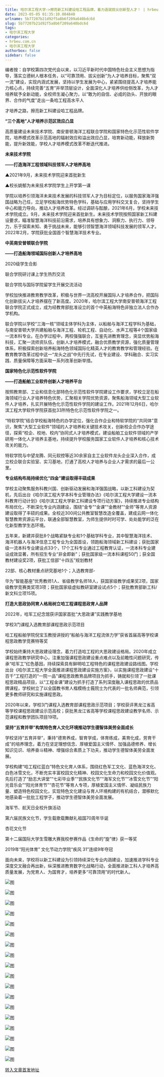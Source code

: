```yaml
---
title: 哈尔滨工程大学->擦亮新工科建设哈工程品牌，着力造就拔尖创新型人才！ | hrbeu.com.cn
date: 2023-05-05 01:35:10.084840
urlname: 5b77207b21d92f5a8b6f209a640bdc6d
slug: 5b77207b21d92f5a8b6f209a640bdc6d
tags: 
- 哈尔滨工程大学
categories:
- hrbeu.com.cn
- 哈尔滨工程大学
authorbox: false
sidebar: false
---
```

编者按：自学校第四次党代会以来，以习近平新时代中国特色社会主义思想为指导，落实立德树人根本任务，以“可靠顶用、拔尖创新”为人才培养目标，聚焦“双一流”建设，实现内涵式发展，坚持以学生发展为中心，紧紧围绕提高人才培养能力核心点，持续完善“五育”并举顶层设计，全面深化人才培养供给侧改革，为人才培养赋予全新动能，全校师生凝心聚力，以“敢为的自信、必成的劲头、开放的眼界、合作的气度”走出一条哈工程高水平人
<!--more-->
才培养之路，擦亮新工科建设哈工程品牌。

**“三个高地”人才培养示范区效应凸显**

高质量建设未来技术学院、南安普顿海洋工程联合学院和国家特色化示范性软件学院，培养模式改革示范高地的辐射效应和溢出效应凸显，培育新动能，释放新势能，提升新效能，学校人才培养模式改革不断迭代推进。

**未来技术学院**

**——打造海洋工程领域科技领军人才培养高地**

▲2021年9月，未来技术学院迎来首批新生

▲校长姚郁为未来技术学院学生上开学第一课

学院以培养引领海洋未来技术发展的科技领军人才为目标定位，以服务国家海洋强国战略为己任，立足学校船海优势特色学科，基础与应用学科交叉复合，坚持学生中心和能力导向，推动人才培养改革。经过调研与酝酿，2021年6月，学校未来技术学院成立。9月，未来技术学院迎来首批新生。未来技术学院按照国家新工科建设要求，瞄准智慧海洋科技前沿需求，培养具有想象力、洞察力、执行力、领导力，乐于探索未知、勇于挑战未来，能够引领智慧海洋领域科技发展的领军人才。2022年2月，学院获批全国首个智慧海洋技术专业。

**中英南安普顿联合学院**

**——打造船海领域国际创新人才培养高地**

2020级学生合影

联合学院研讨课上学生热烈交流

联合学院与国际学院留学生开展交流活动

学校加快推进教育教学改革，积极与世界一流高校开展国际人才培养合作，把国际化创新拔尖人才培养摆在了新高度。2020年，哈尔滨工程大学南安普顿海洋工程联合学院正式成立，成为经教育部批准设立的首个中英船海特色非独立法人合作办学机构。

联合学院以学校“三海一核”领域主体学科为主体，以船舶与海洋工程学科为基础，与南安普顿大学共建船舶与海洋工程、轮机工程、自动化、水声工程等4个国家级一流本科专业。在办学过程中，两校强强联合，互鉴先进教育理念，突显优势船海科技，汇聚一流师资队伍，创新人才培养模式，融合优质教学资源，强化质量管理体系，积极探索创新培养船海特色领域国际化精英人才的教育教学和管理经验。在教育教学改革过程中这一“龙头之战”中先行先试，在专业建设、学科融合、实习实践、质量保障等方面采取一系列改革创新举措。

**国家特色化示范性软件学院**

**——打造船舶工业软件创新人才培养平台**

按照教育部、工业和信息化部特色化示范性软件学院建设工作要求，学校立足在船海领域行业人才培养特色优势，汇聚相关学院优势资源，聚焦船海领域大型工业软件人才培养，扎实开展特色化示范性软件学院的建设工作。2021年12月6日，哈尔滨工程大学软件学院获首批33所特色化示范性软件学院之一。

“特软学院”结合学校船海特色的办学定位，强化合作企业和特软学院的“共同体”意识，聚焦“大型工业软件”领域的人才培养和关键技术攻关，创新校企合作办学途径，探索“校企、校地、校内”协同式人才培养模式，建设船舶工业软件领域的产学研用一体化人才培养主基地，持续提升学校服务国家工业软件人才培养和核心技术攻关的能力。

特软学院与中望龙腾、同元软控等近30余家自主工业软件龙头企业深入合作，成立校企联合实验室、实习基地，打通了高校人才培养与企业人才需求的最后一公里。

**专业结构布局持续优化“四金”建设取得丰硕成果**

学校主动聚焦服务科教兴国、创新驱动发展和海洋强国战略，以新工科建设为契机，先后出台《哈尔滨工程大学本科专业管理办法》《哈尔滨工程大学建设一流本科教育行动计划》《哈尔滨工程大学新工科建设专项行动方案》，持续推进专业结构布局优化，不断深化专业内涵建设，围绕“金专”“金课”“金教材”“金师”等育人资源建设取得了丰硕的成果。全校近300间公共教室智慧改造全覆盖，建成云网一体化智慧教育资源云平台，联通全部智慧教室，为师生提供时时可学、处处能学的泛在化新型教学生态环境。

五年来，新建并获批8个战略紧缺专业和1个基础学科专业，其中智慧海洋技术、海洋机器人与海洋信息工程专业为全国首设，领跑船海领域新工科建设；获批国家级一流本科专业建设点33个，17个工科专业通过工程教育认证，一流本科专业建设成效显著，所有招生专业“非金即新”；获批国家级一流本科课程50门；获全国教材建设奖2项，获批工信部“十四五”规划教材

22部、核心教材重点研究基地1个；入选教育部-

华为“智能基座”优秀教师1人、省级教学名师18人，获国家级教学成果奖2项，国家级教学竞赛类奖项3项；获批国家级虚拟教研室建设试点5个；获批教育部新工科/新文科立项15项。

**打造大思政协同育人格局树立哈工程课程思政育人品牌**

2022年，哈军工纪念馆获评国家首批“大思政课”实践教学基地

学校3门课程入选教育部课程思政示范项目

哈工程船舶学院倪宝玉教授讲授的“船舶与海洋工程流体力学”获省首届高等学校课程思政教学竞赛特等奖

学校始终秉持大思政建设理念，着力打造哈工程的大思政建设格局。2020年成立课程思政教学研究中心，注重加强课程思政建设重点难点以及前瞻性问题研究，传承“哈军工”红色基因，持续探索具有鲜明哈工程特色的课程思政建设路线图。学校出台《哈尔滨工程大学全面推进课程思政建设实施方案》，以实施课程思政建设“十百千”工程打造的“一院一品”课程思政教育品牌项目为抓手，铸就和引领了一批课程思政精品项目，以“工程金课”建设为抓手打造了系列深度融入课程思政的优质品牌课程，学校树立了以全国教书育人楷模杨士莪院士为代表的一批名师典范，引领更多教师研究和实施课程思政。

2020年以来，学校3门课程入选教育部课程思政示范项目；学校获评黑龙江省高等学校课程思政建设示范高校；获批黑龙江省高等学校课程思政建设教学名师、示范课程和教学团队项目19项。

**坚持“五育并举”构筑特色育人文化环境推动学生德智体美劳全面成长**

学校坚持“五育并举”，秉持“德育养成，智育学成，体育练成，美育化成，劳育干成”的培养理念，着力在坚定理想信念、厚植爱国主义情怀、加强品德修养、增长知识见识、培养奋斗精神、增强综合素质上下功夫，推动学生德智体美劳全面发展。

学校构建“哈工程红蓝白”特色文化育人体系，围绕红色军工文化、蓝色海洋文化、白色冰雪文化，不断充实丰富校园文化精神、校园文化生命力和校园文化价值观。先后打造了“励志大讲堂”“七彩毕业季”“民族文化节”“海军文化节”“冰雪文化节”“阳光音乐会”“阳光体育节”“杏花节”等育人专项，厚植爱国主义情怀、凝结民族力量、塑造特色校园文化，实现特色文化建设与育人环境构建的有机结合，潜移默化地感染着一批批工程学子，推动学生德智体美劳全面发展。

海军节、航天日全校升旗活动

第六届民族文化节，学生载歌载舞献礼祖国70周年华诞

杏花文化节

第十二届国际大学生雪雕大赛我校参赛作品《生命的“旋”律》获一等奖

2019年“阳光体育” 文化节动力学院“疾风 31”连续9年夺冠

面向未来，学校将以新工科建设为引领持续深化专业内涵建设，加速推进学科专业深度交叉融合再出新，纵深推进教育数字化战略行动，全面推进新工科人才培养高质量发展，为党育人、为国育才，培养更多“可靠顶用”的时代新人。

![图](http://gongxue.cn/__local/B/A1/51/6763D2C1FC29C93184E7FDFB776_BD3A979E_B0712.png)

![图](http://gongxue.cn/__local/6/2D/37/F72F9896BFA303A48392BC70CF1_0EA8DA15_274BE.png)

![图](http://gongxue.cn/__local/A/CD/63/58A516BD034921DC9E41D4A1D2C_F720F573_22CDD.png)

![图](http://gongxue.cn/__local/4/B0/05/C657AF32EE0D5FD174FFD1E0CE2_8A0381BF_C6DD5.png)

![图](http://gongxue.cn/__local/6/14/52/9C90020DE867BA01436DCD71EB7_859D53F5_13DE5.jpg)

![图](http://gongxue.cn/__local/0/63/8E/3F6F771BA0FAE5ED918E0FECF9F_E515C4B3_874B5.png)

![图](http://gongxue.cn/__local/2/BC/5A/76D2CBAC0C6029D275C19D1F0FF_4FE43578_89FB1.png)

![图](http://gongxue.cn/__local/6/74/EA/58E398420DF355DBE5CC000F4A5_C4673ABA_E109.jpg)

![图](http://gongxue.cn/__local/6/B0/8B/36949621FB95F44F29B1E569EAE_B71B9050_10349.jpg)

![图](http://gongxue.cn/__local/5/08/A9/9A449EF37FB703F62CB9A26F22C_04A88080_2FE8C.jpg)

![图](http://gongxue.cn/__local/6/8F/6F/F391599F6536E6EA1AC0795C997_7056C27B_1C887.jpg)

![图](http://gongxue.cn/__local/7/86/56/A8D5515A8672C9A980B0E91600F_39CE710E_B2D2.jpg)

![图](http://gongxue.cn/__local/5/D8/E6/88A72C6F8CFEF8A3B511983E307_098B314D_2AD80.jpg)

![图](http://gongxue.cn/__local/2/70/63/79E9BE3F09E19AB7BFCC35C0454_D57BA77E_1E7EF.jpg)

![图](http://gongxue.cn/__local/0/D6/F8/994D04B7D004DE7364E9DAE8C3F_759FFC40_16969.jpg)

![图](http://gongxue.cn/__local/0/E3/AC/A2817C37FC47C8B4E8A450124C5_C118E13C_16FCC.jpg)

![图](http://gongxue.cn/__local/F/F9/1F/4A3ED8A0969BA500158C903AB93_F1EAD7C3_1D55B.jpg)

![图](http://gongxue.cn/__local/7/95/11/197A2541D4B1EEB90A3393CB307_0A61694E_177F4.jpg)

[转入文章首发地址](http://gongxue.cn/info/1141/75596.htm)